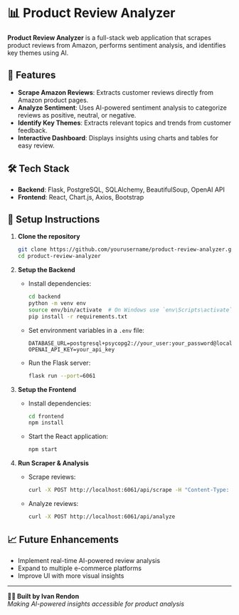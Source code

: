 # 📊 Product Review Analyzer

**Product Review Analyzer** is a full-stack web application that scrapes product reviews from Amazon, performs sentiment analysis, and identifies key themes using AI.

## 🚀 Features

- **Scrape Amazon Reviews**: Extracts customer reviews directly from Amazon product pages.
- **Analyze Sentiment**: Uses AI-powered sentiment analysis to categorize reviews as positive, neutral, or negative.
- **Identify Key Themes**: Extracts relevant topics and trends from customer feedback.
- **Interactive Dashboard**: Displays insights using charts and tables for easy review.

## 🛠️ Tech Stack

- **Backend**: Flask, PostgreSQL, SQLAlchemy, BeautifulSoup, OpenAI API
- **Frontend**: React, Chart.js, Axios, Bootstrap

## 🔧 Setup Instructions

1. **Clone the repository**
   ```bash
   git clone https://github.com/yourusername/product-review-analyzer.git
   cd product-review-analyzer
   ```

2. **Setup the Backend**
   - Install dependencies:
     ```bash
     cd backend
     python -m venv env
     source env/bin/activate  # On Windows use `env\Scripts\activate`
     pip install -r requirements.txt
     ```
   - Set environment variables in a `.env` file:
     ```
     DATABASE_URL=postgresql+psycopg2://your_user:your_password@localhost:5432/product_reviews
     OPENAI_API_KEY=your_api_key
     ```
   - Run the Flask server:
     ```bash
     flask run --port=6061
     ```

3. **Setup the Frontend**
   - Install dependencies:
     ```bash
     cd frontend
     npm install
     ```
   - Start the React application:
     ```bash
     npm start
     ```

4. **Run Scraper & Analysis**
   - Scrape reviews:
     ```bash
     curl -X POST http://localhost:6061/api/scrape -H "Content-Type: application/json" -d '{"product_id": "B0BLSQ7J4B", "url": "https://www.amazon.com/your-product-url"}'
     ```
   - Analyze reviews:
     ```bash
     curl -X POST http://localhost:6061/api/analyze
     ```

## 📈 Future Enhancements
- Implement real-time AI-powered review analysis
- Expand to multiple e-commerce platforms
- Improve UI with more visual insights

---

**👨‍💻 Built by Ivan Rendon**  
*Making AI-powered insights accessible for product analysis*  


